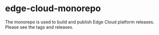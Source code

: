 # edge-cloud-monorepo

The monorepo is used to build and publish Edge Cloud platform releases. Please see the tags and releases.
